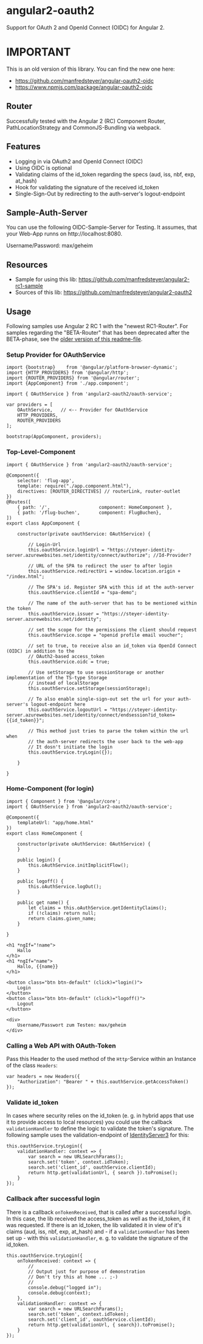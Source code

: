 # angular2-oauth2

Support for OAuth 2 and OpenId Connect (OIDC) for Angular 2.


# IMPORTANT

This is an old version of this library. You can find the new one here:

- https://github.com/manfredsteyer/angular-oauth2-oidc
- https://www.npmjs.com/package/angular-oauth2-oidc

## Router

Successfully tested with the Angular 2 (RC) Component Router, PathLocationStrategy and CommonJS-Bundling via webpack.

## Features

- Logging in via OAuth2 and OpenId Connect (OIDC)
- Using OIDC is optional
- Validating claims of the id_token regarding the specs (aud, iss, nbf, exp, at_hash)
- Hook for validating the signature of the received id_token
- Single-Sign-Out by redirecting to the auth-server's logout-endpoint

## Sample-Auth-Server

You can use the following OIDC-Sample-Server for Testing. It assumes, that your Web-App runns on http://localhost:8080.

Username/Password: max/geheim

## Resources

- Sample for using this lib: https://github.com/manfredsteyer/angular2-rc1-sample
- Sources of this lib: https://github.com/manfredsteyer/angular2-oauth2

## Usage

Following samples use Angular 2 RC 1 with the "newest RC1-Router". For samples regarding the "BETA-Router" 
that has been deprecated after the BETA-phase, see the [older version of this readme-file](https://github.com/manfredsteyer/angular2-oauth2/blob/master/beta-readme.md).

### Setup Provider for OAuthService

```
import {bootstrap}    from '@angular/platform-browser-dynamic';
import {HTTP_PROVIDERS} from '@angular/http';
import {ROUTER_PROVIDERS} from '@angular/router';
import {AppComponent} from './app.component';

import { OAuthService } from 'angular2-oauth2/oauth-service';

var providers = [  
    OAuthService,   // <-- Provider for OAuthService
    HTTP_PROVIDERS,
    ROUTER_PROVIDERS
];

bootstrap(AppComponent, providers);
``` 

### Top-Level-Component

```
import { OAuthService } from 'angular2-oauth2/oauth-service';

@Component({
    selector: 'flug-app',
    template: require("./app.component.html"),
    directives: [ROUTER_DIRECTIVES] // routerLink, router-outlet 
})
@Routes([
    { path: '/',                  component: HomeComponent },
    { path: '/flug-buchen',       component: FlugBuchen},
])
export class AppComponent { 
    
    constructor(private oauthService: OAuthService) {
        
        // Login-Url
        this.oauthService.loginUrl = "https://steyer-identity-server.azurewebsites.net/identity/connect/authorize"; //Id-Provider?
        
        // URL of the SPA to redirect the user to after login
        this.oauthService.redirectUri = window.location.origin + "/index.html";
        
        // The SPA's id. Register SPA with this id at the auth-server
        this.oauthService.clientId = "spa-demo";
        
        // The name of the auth-server that has to be mentioned within the token
        this.oauthService.issuer = "https://steyer-identity-server.azurewebsites.net/identity";

        // set the scope for the permissions the client should request
        this.oauthService.scope = "openid profile email voucher";
        
        // set to true, to receive also an id_token via OpenId Connect (OIDC) in addition to the
        // OAuth2-based access_token
        this.oauthService.oidc = true;
        
        // Use setStorage to use sessionStorage or another implementation of the TS-type Storage
        // instead of localStorage
        this.oauthService.setStorage(sessionStorage);
        
        // To also enable single-sign-out set the url for your auth-server's logout-endpoint here
        this.oauthService.logoutUrl = "https://steyer-identity-server.azurewebsites.net/identity/connect/endsession?id_token={{id_token}}";
        
        // This method just tries to parse the token within the url when
        // the auth-server redirects the user back to the web-app
        // It dosn't initiate the login
        this.oauthService.tryLogin({});
        
    }
    
}

```

### Home-Component (for login)

```
import { Component } from '@angular/core';
import { OAuthService } from 'angular2-oauth2/oauth-service';

@Component({
    templateUrl: "app/home.html" 
})
export class HomeComponent {
    
    constructor(private oAuthService: OAuthService) {
    }
    
    public login() {
        this.oAuthService.initImplicitFlow();
    }
    
    public logoff() {
        this.oAuthService.logOut();
    }
    
    public get name() {
        let claims = this.oAuthService.getIdentityClaims();
        if (!claims) return null;
        return claims.given_name; 
    }
    
}
```

```
<h1 *ngIf="!name">
    Hallo
</h1>
<h1 *ngIf="name">
    Hallo, {{name}}
</h1>

<button class="btn btn-default" (click)="login()">
    Login
</button>
<button class="btn btn-default" (click)="logoff()">
    Logout
</button>

<div>
    Username/Passwort zum Testen: max/geheim
</div>
```

### Calling a Web API with OAuth-Token

Pass this Header to the used method of the ``Http``-Service within an Instance of the class ``Headers``:

```
var headers = new Headers({
    "Authorization": "Bearer " + this.oauthService.getAccessToken()
});
```

### Validate id_token

In cases where security relies on the id_token (e. g. in hybrid apps that use it to provide access to local resources)
you could use the callback ``validationHandler`` to define the logic to validate the token's signature. 
The following sample uses the validation-endpoint of [IdentityServer3](https://github.com/IdentityServer/IdentityServer3) for this:

```
this.oauthService.tryLogin({
    validationHandler: context => {
        var search = new URLSearchParams();
        search.set('token', context.idToken); 
        search.set('client_id', oauthService.clientId);
        return http.get(validationUrl, { search }).toPromise();
    }
});
```

### Callback after successful login

There is a callback ``onTokenReceived``, that is called after a successful login. In this case, the lib received the access_token as
well as the id_token, if it was requested. If there is an id_token, the lib validated it in view of it's claims 
(aud, iss, nbf, exp, at_hash) and - if a ``validationHandler`` has been set up - with this ``validationHandler``, e. g. to validate
the signature of the id_token.

```
this.oauthService.tryLogin({
    onTokenReceived: context => {
        //
        // Output just for purpose of demonstration
        // Don't try this at home ... ;-)
        // 
        console.debug("logged in");
        console.debug(context);
    },
    validationHandler: context => {
        var search = new URLSearchParams();
        search.set('token', context.idToken); 
        search.set('client_id', oauthService.clientId);
        return http.get(validationUrl, { search}).toPromise();
    }
});
```
